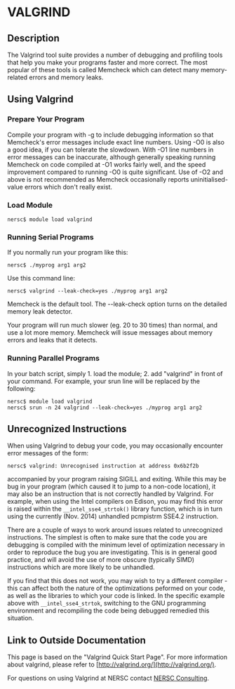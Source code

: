 # VALGRIND

## Description

The Valgrind tool suite provides a number of debugging and profiling
tools that help you make your programs faster and more correct. The
most popular of these tools is called Memcheck which can detect
many memory-related errors and memory leaks.

## Using Valgrind

### Prepare Your Program

Compile your program with -g to include debugging information so
that Memcheck's error messages include exact line numbers. Using
-O0 is also a good idea, if you can tolerate the slowdown. With -O1
line numbers in error messages can be inaccurate, although generally
speaking running Memcheck on code compiled at -O1 works fairly well,
and the speed improvement compared to running -O0 is quite significant.
Use of -O2 and above is not recommended as Memcheck occasionally
reports uninitialised-value errors which don't really exist.

### Load Module

```shell
nersc$ module load valgrind
```

### Running Serial Programs

If you normally run your program like this:

```shell
nersc$ ./myprog arg1 arg2
```

Use this command line:

```shell
nersc$ valgrind --leak-check=yes ./myprog arg1 arg2
```

Memcheck is the default tool. The --leak-check option turns on the
detailed memory leak detector.

Your program will run much slower (eg. 20 to 30 times) than normal,
and use a lot more memory. Memcheck will issue messages about memory
errors and leaks that it detects.

### Running Parallel Programs

In your batch script, simply 1. load the module; 2. add "valgrind"
in front of your command. For example, your srun line will be
replaced by the following:

```shell
nersc$ module load valgrind
nersc$ srun -n 24 valgrind --leak-check=yes ./myprog arg1 arg2
```

## Unrecognized Instructions

When using Valgrind to debug your code, you may occasionally encounter
error messages of the form:

```shell
nersc$ valgrind: Unrecognised instruction at address 0x6b2f2b
```

accompanied by your program raising SIGILL and exiting. While this
may be bug in your program (which caused it to jump to a non-code
location), it may also be an instruction that is not correctly
handled by Valgrind. For example, when using the Intel compilers
on Edison, you may find this error is raised within the
`__intel_sse4_strtok()` library function, which is in turn using the
currently (Nov. 2014) unhandled pcmpistrm SSE4.2 instruction.

There are a couple of ways to work around issues related to
unrecognized instructions. The simplest is often to make sure that
the code you are debugging is compiled with the minimum level of
optimization necessary in order to reproduce the bug you are
investigating. This is in general good practice, and will avoid the
use of more obscure (typically SIMD) instructions which are more
likely to be unhandled.

If you find that this does not work, you may wish to try a different
compiler - this can affect both the nature of the optimizations
peformed on your code, as well as the libraries to which your code
is linked. In the specific example above with `__intel_sse4_strtok`,
switching to the GNU programming environment and recompiling the
code being debugged remedied this situation.

## Link to Outside Documentation

This page is based on the "Valgrind Quick Start Page". For more
information about valgrind, please refer to
[http://valgrind.org/](http://valgrind.org/).

For questions on using Valgrind at NERSC
contact [NERSC Consulting](https://help.nersc.gov).
